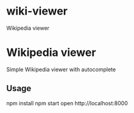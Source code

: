 # wiki-viewer
Wikipedia viewer

# Wikipedia viewer

Simple Wikipedia viewer with autocomplete

## Usage

npm install
npm start
open http://localhost:8000